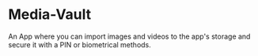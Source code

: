 # Media-Vault
An App where you can import images and videos to the app's storage and secure it with a PIN or biometrical methods.

